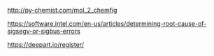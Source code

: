 http://py-chemist.com/mol_2_chemfig

https://software.intel.com/en-us/articles/determining-root-cause-of-sigsegv-or-sigbus-errors

https://deepart.io/register/
